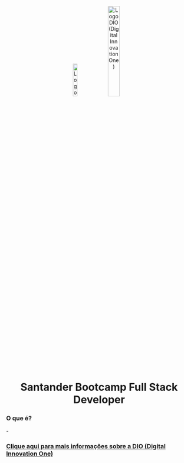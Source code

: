 <div align="center">
  <img src="https://user-images.githubusercontent.com/99208505/171710627-15a88c37-c18b-4b1b-9182-154dd1c54711.png" width="15%" alt="Logo Santander Bootcamp Fullstack Developer">
  <img src="https://user-images.githubusercontent.com/99208505/171712022-a693fb0c-1a79-4f53-b2ec-48d111780030.svg" width="25%" alt="Logo DIO (Digital Innovation One)">
  <h1>Santander Bootcamp Full Stack Developer</h1>
</div>
<div>
  <h3>O que é?</h3>
  <p>-</p>
  
  ### [Clique aqui para mais informações sobre a DIO (Digital Innovation One)](https://www.dio.me/en)
</div>

